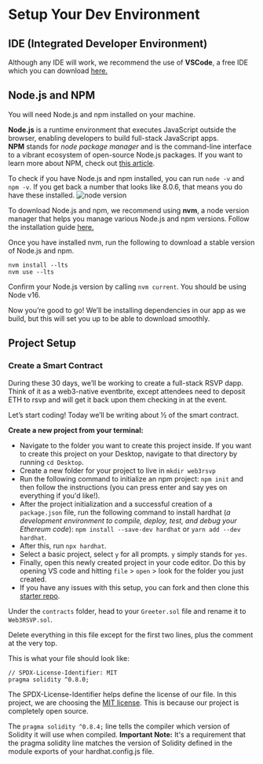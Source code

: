 # Setup Your Dev Environment

## IDE (Integrated Developer Environment)

Although any IDE will work, we recommend the use of **VSCode**, a free IDE which you can download [here.](https://code.visualstudio.com/download)

## Node.js and NPM

You will need Node.js and npm installed on your machine.

**Node.js** is a runtime environment that executes JavaScript outside the browser, enabling developers to build full-stack JavaScript apps. **NPM** stands for *node package manager* and is the command-line interface to a vibrant ecosystem of open-source Node.js packages. If you want to learn more about NPM, check out [this article](https://nodesource.com/blog/an-absolute-beginners-guide-to-using-npm/).

To check if you have Node.js and npm installed, you can run  `node -v`  and  `npm -v`. If you get back a number that looks like 8.0.6, that means you do have these installed. 
![node version](https://user-images.githubusercontent.com/15346823/179375406-e00e704f-0dfe-40a4-82a3-82463766fe4c.png)

To download Node.js and npm, we recommend using **nvm**, a node version manager that helps you manage various Node.js and npm versions. Follow the installation guide [here.](https://github.com/nvm-sh/nvm#installing-and-updating)

Once you have installed nvm, run the following to download a stable version of Node.js and npm.

```
nvm install --lts
nvm use --lts
```

Confirm your Node.js version by calling `nvm current`. You should be using Node v16.

Now you’re good to go! We’ll be installing dependencies in our app as we build, but this will set you up to be able to download smoothly.

## Project Setup

### Create a Smart Contract

During these 30 days, we’ll be working to create a full-stack RSVP dapp. Think of it as a web3-native eventbrite, except attendees need to deposit ETH to rsvp and will get it back upon them checking in at the event.

Let’s start coding! Today we’ll be writing about ½ of the smart contract.

**Create a new project from your terminal:**

- Navigate to the folder you want to create this project inside. If you want to create this project on your Desktop, navigate to that directory by running `cd Desktop`.
- Create a new folder for your project to live in `mkdir web3rsvp`
- Run the following command to initialize an npm project: `npm init` and then follow the instructions (you can press enter and say yes on everything if you'd like!).
- After the project initialization and a successful creation of a `package.json` file, run the following command to install hardhat (_a development environment to compile, deploy, test, and debug your Ethereum code_): `npm install --save-dev hardhat` or `yarn add --dev hardhat`.
- After this, run `npx hardhat`.
- Select a basic project, select `y` for all prompts. `y` simply stands for `yes`.
- Finally, open this newly created project in your code editor. Do this by opening VS code and hitting `file` > `open` > look for the folder you just created.
- If you have any issues with this setup, you can fork and then clone this [starter repo](https://github.com/womenbuildweb3/hardhat-sample).

Under the `contracts` folder, head to your `Greeter.sol` file and rename it to `Web3RSVP.sol`.

Delete everything in this file except for the first two lines, plus the comment at the very top.

This is what your file should look like:

```solidity
// SPDX-License-Identifier: MIT
pragma solidity ^0.8.0;
```

The SPDX-License-Identifier helps define the license of our file. In this project, we are choosing the [MIT license](https://spdx.org/licenses/MIT.html). This is because our project is completely open source.

The `pragma solidity ^0.8.4;` line tells the compiler which version of Solidity it will use when compiled. **Important Note:** It's a requirement that the pragma solidity line matches the version of Solidity defined in the module exports of your hardhat.config.js file.
